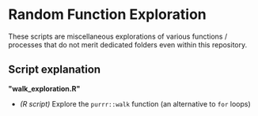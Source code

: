 # Random Function Exploration

These scripts are miscellaneous explorations of various functions / processes that do not merit dedicated folders even within this repository.

## Script explanation

**"walk_exploration.R"**

- *(R script)* Explore the `purrr::walk` function (an alternative to `for` loops)

